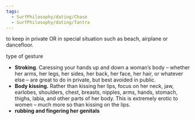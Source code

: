 ```yaml
---
tags:
  - SurfPhilosophy/dating/Chase
  - SurfPhilosophy/dating/Tantra
---
```

to keep in private OR in special situation such as beach, airplane or dancefloor.

type of gesture
- **Stroking**. Caressing your hands up and down a woman’s body – whether her arms, her legs, her sides, her back, her face, her hair, or whatever else – are great to do in private, but best avoided in public.
- **Body kissing.** Rather than kissing her lips, focus on her neck, jaw, earlobes, shoulders, chest, breasts, nipples, arms, hands, stomach, thighs, labia, and other parts of her body. This is extremely erotic to women – much more so than kissing on the lips.
- **rubbing and fingering her genitals**
